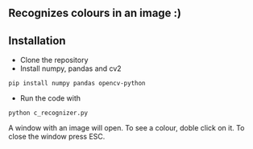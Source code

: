 ## Recognizes colours in an image :)




## Installation

- Clone the repository
- Install numpy, pandas and cv2 
```
pip install numpy pandas opencv-python
```
- Run the code with
```
python c_recognizer.py
```

A window with an image will open. To see a colour, doble click on it. To close the window press ESC. 
